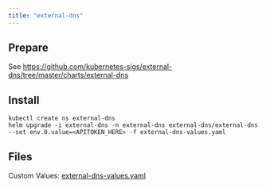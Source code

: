 ```yaml
---
title: "external-dns"
---
```

## Prepare

See https://github.com/kubernetes-sigs/external-dns/tree/master/charts/external-dns

## Install

```plaintext
kubectl create ns external-dns
helm upgrade -i external-dns -n external-dns external-dns/external-dns --set env.0.value=<APITOKEN_HERE> -f external-dns-values.yaml
```

## Files

Custom Values: [external-dns-values.yaml](/Kubernetes/external-dns-values.yaml)
